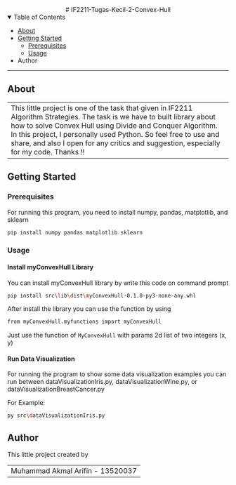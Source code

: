 <div align="center">
  # IF2211-Tugas-Kecil-2-Convex-Hull
</div>

<details open="open">
<summary>Table of Contents</summary>
  
- [About](#about)
- [Getting Started](#getting-started)
  - [Prerequisites](#prerequisites)
  - [Usage](#usage)
- Author

</details>
  
---

## About

<table>
  <tr>
    <td>
      This little project is one of the task that given in IF2211 Algorithm Strategies. The task is we have to built library about how to solve Convex Hull using Divide and Conquer Algorithm. In this project, I personally used Python. So feel free to use and share, and also I open for any critics and suggestion, especially for my code. Thanks !!
    </td>
  </tr>
</table>

## Getting Started

### Prerequisites

For running this program, you need to install numpy, pandas, matplotlib, and sklearn
```sh
pip install numpy pandas matplotlib sklearn
```

### Usage

#### Install myConvexHull Library

You can install myConvexHull library by write this code on command prompt

```sh
pip install src\lib\dist\myConvexHull-0.1.0-py3-none-any.whl
```

After install the library you can use the function by using 

```sh
from myConvexHull.myfunctions import myConvexHull
```

Just use the function of ```MyConvexHull``` with params 2d list of two integers (x, y)

#### Run Data Visualization

For running the program to show some data visualization examples you can run between dataVisualizationIris.py, dataVisualizationWine.py, or dataVisualizationBreastCancer.py

For Example:

```sh
py src\dataVisualizationIris.py
```

## Author

This little project created by

<table>
  <tr>
    <td>
      Muhammad Akmal Arifin - 13520037
    </td>
  </tr>
</table>
